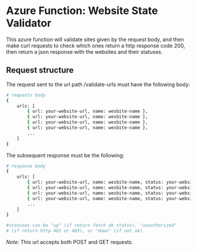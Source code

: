 # Azure Function: Website State Validator

This azure function will validate sites given by the request body, and then make curl requests to check which ones return a http response code 200, then return a json response with the websites and their statuses.

## Request structure

The request sent to the url path /validate-urls must have the following body:

```bash
# requests body
{
    urls: [
        { url: your-website-url, name: wesbite-name },
        { url: your-website-url, name: wesbite-name },
        { url: your-website-url, name: wesbite-name },
        { url: your-website-url, name: wesbite-name },
        ...
    ]
}
```

The subsequent response must be the following:

```bash
# response body
{
    urls: [
        { url: your-website-url, name: wesbite-name, status: your-website-status },
        { url: your-website-url, name: wesbite-name, status: your-website-status },
        { url: your-website-url, name: wesbite-name, status: your-website-status },
        { url: your-website-url, name: wesbite-name, status: your-website-status },
        ...
    ]
}

#statuses can be "up" (if return fetch ok status), "unauthorized" 
# (if return http 401 or 403), or "down" (if not ok)
```

*Note*: This url accepts both POST and GET requests.